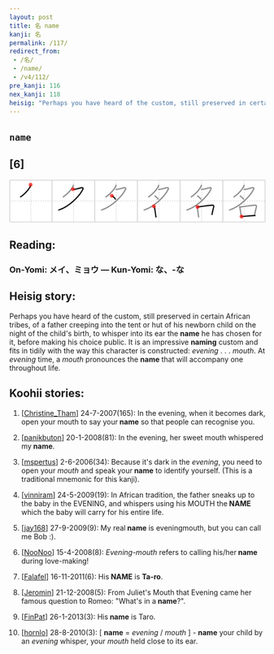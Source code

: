 ```yaml
---
layout: post
title: 名 name
kanji: 名
permalink: /117/
redirect_from:
 - /名/
 - /name/
 - /v4/112/
pre_kanji: 116
nex_kanji: 118
heisig: "Perhaps you have heard of the custom, still preserved in certain African tribes, of a father creeping into the tent or hut of his newborn child on the night of the child's birth, to whisper into its ear the <b>name</b> he has chosen for it, before making his choice public. It is an impressive <b>naming</b> custom and fits in tidily with the way this character is constructed: <i>evening</i> . . . <i>mouth</i>. At <i>evening</i> time, a <i>mouth</i> pronounces the <b>name</b> that will accompany one throughout life."
---
```


## `name`

## [6]

<div class="stroke"><img src="../images/E5908D.png" /></div>

## Reading:

### On-Yomi: メイ、ミョウ &mdash; Kun-Yomi: な、-な

## Heisig story:

Perhaps you have heard of the custom, still preserved in certain African tribes, of a father creeping into the tent or hut of his newborn child on the night of the child's birth, to whisper into its ear the <b>name</b> he has chosen for it, before making his choice public. It is an impressive <b>naming</b> custom and fits in tidily with the way this character is constructed: <i>evening</i> . . . <i>mouth</i>. At <i>evening</i> time, a <i>mouth</i> pronounces the <b>name</b> that will accompany one throughout life.

## Koohii stories:

1) [<a href="http://kanji.koohii.com/profile/Christine_Tham">Christine_Tham</a>] 24-7-2007(165): In the evening, when it becomes dark, open your mouth to say your<strong> name</strong> so that people can recognise you.

2) [<a href="http://kanji.koohii.com/profile/panikbuton">panikbuton</a>] 20-1-2008(81): In the evening, her sweet mouth whispered my<strong> name</strong>.

3) [<a href="http://kanji.koohii.com/profile/mspertus">mspertus</a>] 2-6-2006(34): Because it&#039;s dark in the <em>evening</em>, you need to open your <em>mouth</em> and speak your<strong> name</strong> to identify yourself. (This is a traditional mnemonic for this kanji).

4) [<a href="http://kanji.koohii.com/profile/vinniram">vinniram</a>] 24-5-2009(19): In African tradition, the father sneaks up to the baby in the EVENING, and whispers using his MOUTH the<strong> NAME</strong> which the baby will carry for his entire life.

5) [<a href="http://kanji.koohii.com/profile/jay168">jay168</a>] 27-9-2009(9): My real<strong> name</strong> is eveningmouth, but you can call me Bob :).

6) [<a href="http://kanji.koohii.com/profile/NooNoo">NooNoo</a>] 15-4-2008(8): <em>Evening-mouth</em> refers to calling his/her<strong> name</strong> during love-making!

7) [<a href="http://kanji.koohii.com/profile/Falafel">Falafel</a>] 16-11-2011(6): His<strong> NAME</strong> is <strong>Ta-ro</strong>.

8) [<a href="http://kanji.koohii.com/profile/Jeromin">Jeromin</a>] 21-12-2008(5): From Juliet&#039;s Mouth that Evening came her famous question to Romeo: &quot;What&#039;s in a<strong> name</strong>?&quot;.

9) [<a href="http://kanji.koohii.com/profile/FinPat">FinPat</a>] 26-1-2013(3): His<strong> name</strong> is Taro.

10) [<a href="http://kanji.koohii.com/profile/hornlo">hornlo</a>] 28-8-2010(3): [ <strong>name</strong> = <em>evening</em> / <em>mouth</em> ] - <strong>name</strong> your child by an <em>evening</em> whisper, your <em>mouth</em> held close to its ear.
